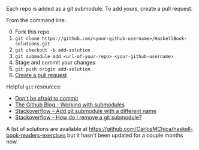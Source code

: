 Each repo is added as a git submodule. To add yours, create a pull request.

From the command line:

  0. Fork this repo
  1. `git clone https://github.com/<your-github-username>/HaskellBook-solutions.git`
  2. `git checkout -b add-solution`
  3. `git submodule add <url-of-your-repo> <your-github-username>`
  4. Stage and commit your changes
  5. `git push origin add-solution`
  6. [Create a pull request](https://help.github.com/articles/creating-a-pull-request/)

Helpful `git` resources:

  + [Don't be afraid to commit](http://dont-be-afraid-to-commit.readthedocs.io/en/latest/git/commandlinegit.html)
  + [The Github Blog - Working with submodules](https://blog.github.com/2016-02-01-working-with-submodules/)
  + [Stackoverflow - Add git submodule with a different name](https://stackoverflow.com/questions/26215625/name-option-doesnt-work-with-git-submodule-add-command)
  + [Stackoverflow - How do I remove a git submodule?](https://stackoverflow.com/questions/1260748/how-do-i-remove-a-submodule#answer-1260982)

A list of solutions are available at https://github.com/CarlosMChica/haskell-book-readers-exercises but it hasn't been updated for a couple months now.
